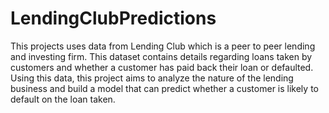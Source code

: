 # LendingClubPredictions


This projects uses data from Lending Club which is a peer to peer lending and investing firm. This dataset contains details regarding loans taken by customers and whether a customer has paid back their loan or defaulted. Using this data, this project aims to analyze the nature of the lending business and build a model that can predict whether a customer is likely to default on the loan taken.
